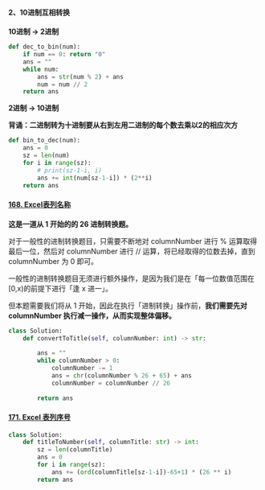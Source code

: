 #### 2、10进制互相转换

**10进制 -> 2进制**

```python
def dec_to_bin(num): 
    if num == 0: return "0"
    ans = ""
    while num:
        ans = str(num % 2) + ans
        num = num // 2
    return ans
```

**2进制 -> 10进制**

**背诵：二进制转为十进制要从右到左用二进制的每个数去乘以2的相应次方**

```python
def bin_to_dec(num):
    ans = 0
    sz = len(num)
    for i in range(sz):
        # print(sz-1-i, i)
        ans += int(num[sz-1-i]) * (2**i)
    return ans
```

#### [168. Excel表列名称](https://leetcode-cn.com/problems/excel-sheet-column-title/)

**这是一道从 1 开始的的 26 进制转换题。**

对于一般性的进制转换题目，只需要不断地对 columnNumber 进行 % 运算取得最后一位，然后对 columnNumber 进行 // 运算，将已经取得的位数去掉，直到 columnNumber 为 0 即可。

一般性的进制转换题目无须进行额外操作，是因为我们是在「每一位数值范围在 [0,x)的前提下进行「逢 x 进一」。

但本题需要我们将从 1 开始，因此在执行「进制转换」操作前，**我们需要先对 columnNumber 执行减一操作，从而实现整体偏移。**

```python
class Solution:
    def convertToTitle(self, columnNumber: int) -> str:
        
        ans = ""
        while columnNumber > 0:
            columnNumber -= 1
            ans = chr(columnNumber % 26 + 65) + ans
            columnNumber = columnNumber // 26
        
        return ans
```

#### [171. Excel 表列序号](https://leetcode-cn.com/problems/excel-sheet-column-number/)

```python
class Solution:
    def titleToNumber(self, columnTitle: str) -> int:
        sz = len(columnTitle)
        ans = 0
        for i in range(sz):
            ans += (ord(columnTitle[sz-1-i])-65+1) * (26 ** i)
        return ans
```
